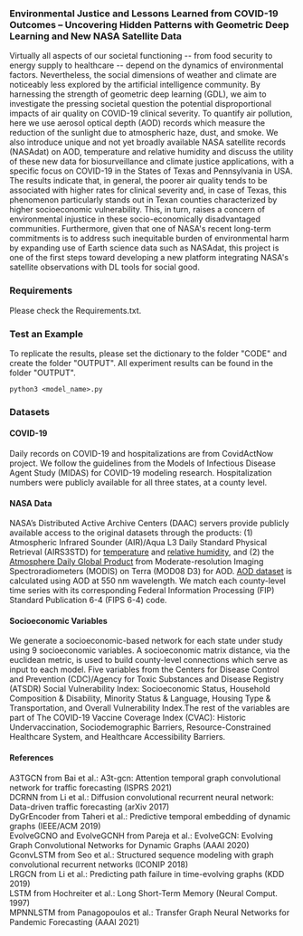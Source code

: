 ### Environmental Justice and Lessons Learned from COVID-19 Outcomes – Uncovering Hidden Patterns with Geometric Deep Learning and New NASA Satellite Data
Virtually all aspects of our societal functioning -- from food security to energy supply to healthcare -- depend on the dynamics of environmental factors.
Nevertheless, the social dimensions of weather and climate are noticeably less explored by the artificial intelligence community. By harnessing the strength of geometric deep learning (GDL), we aim to investigate the pressing societal question the potential disproportional impacts of air quality on COVID-19 clinical severity. To quantify air pollution, here we use aerosol optical depth (AOD) records which measure the reduction of the sunlight due to atmospheric haze, dust, and smoke. We also introduce unique and not yet broadly available NASA satellite records (NASAdat) on AOD, temperature and relative humidity and discuss the utility of these new data for biosurveillance and climate justice applications, with a specific focus on COVID-19 in the States of Texas and Pennsylvania in USA. The results indicate that, in general, the poorer air quality tends to be associated with higher rates for clinical severity and, in case of Texas, this phenomenon particularly stands out in Texan counties characterized by higher socioeconomic vulnerability. This, in turn, raises a concern of environmental injustice in these socio-economically disadvantaged communities. Furthermore, given that one of NASA's recent long-term commitments is to address such inequitable burden of environmental harm by expanding use of Earth science data such as NASAdat, this project is one of the first steps toward developing a new platform integrating NASA's satellite observations with DL tools for social good.

### Requirements
Please check the Requirements.txt.

### Test an Example
To replicate the results, please set the dictionary to the folder "CODE" and create the folder "OUTPUT". All experiment results can be found in the folder "OUTPUT".
```
python3 <model_name>.py 
```

### Datasets

#### COVID-19
Daily records on COVID-19 and hospitalizations are from CovidActNow project. We follow the guidelines from the Models of Infectious Disease Agent Study (MIDAS) for COVID-19 modeling research. Hospitalization numbers were publicly available for all three states, at a county level.

#### NASA Data
NASA’s Distributed Active Archive Centers (DAAC) servers provide publicly available access to the original datasets through the products: (1) Atmospheric Infrared Sounder (AIR)/Aqua L3 Daily Standard Physical Retrieval (AIRS3STD) for [temperature](https://commons.datacite.org/doi.org/10.48577/jpl.z31y-2r10) and [relative humidity](https://commons.datacite.org/doi.org/10.48577/jpl.ws86-1q81), and (2) the [Atmosphere Daily Global Product](https://commons.datacite.org/doi.org/10.48577/jpl.k37v-y751) from Moderate-resolution Imaging Spectroradiometers (MODIS) on Terra (MOD08 D3) for AOD. [AOD dataset](http://dx.doi.org/10.5067/MODIS/MOD08_M3.006) is calculated using AOD at 550 nm wavelength. We match each county-level time series with its corresponding Federal Information Processing (FIP) Standard Publication 6-4 (FIPS 6-4) code. 

#### Socioeconomic Variables
We generate a socioeconomic-based network for each state under study using 9 socioeconomic variables. A socioeconomic matrix distance, via the euclidean metric, is used to build county-level connections which serve as input to each model. Five variables from the Centers for Disease Control and Prevention (CDC)/Agency for Toxic Substances and Disease Registry (ATSDR) Social Vulnerability Index: Socioeconomic Status, Household Composition & Disability, Minority Status & Language, Housing Type & Transportation, and Overall Vulnerability Index.The rest of the variables are part of The COVID-19 Vaccine Coverage Index (CVAC): Historic Undervaccination, Sociodemographic Barriers, Resource-Constrained Healthcare System, and Healthcare Accessibility Barriers.

#### References
A3TGCN from Bai et al.: A3t-gcn: Attention temporal graph convolutional network for traffic forecasting (ISPRS 2021)  <br />
DCRNN from Li et al.: Diffusion convolutional recurrent neural network: Data-driven traffic forecasting (arXiv 2017)  <br />
DyGrEncoder from Taheri et al.: Predictive temporal embedding of dynamic graphs (IEEE/ACM 2019)  <br />
EvolveGCNO and EvolveGCNH from Pareja et al.: EvolveGCN: Evolving Graph Convolutional Networks for Dynamic Graphs (AAAI 2020)  <br />
GconvLSTM from Seo et al.: Structured sequence modeling with graph convolutional recurrent networks (ICONIP 2018)  <br />
LRGCN from Li et al.: Predicting path failure in time-evolving graphs (KDD 2019)  <br />
LSTM from Hochreiter et al.: Long Short-Term Memory (Neural Comput. 1997)  <br />
MPNNLSTM from Panagopoulos et al.: Transfer Graph Neural Networks for Pandemic Forecasting (AAAI 2021)
